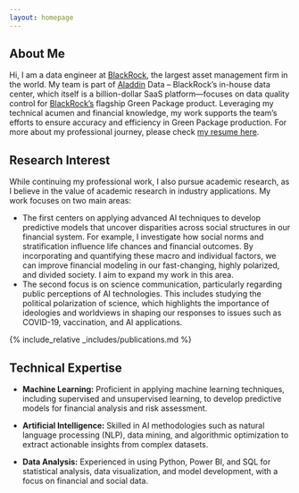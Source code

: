 ```yaml
---
layout: homepage
---
```


## About Me

Hi, I am a data engineer at [BlackRock](https://www.blackrock.com/), the largest asset management firm in the world. My team is part of [Aladdin](https://www.blackrock.com/aladdin) Data – BlackRock’s in-house data center, which itself is a billion-dollar SaaS platform—focuses on data quality control for [BlackRock’s](https://www.blackrock.com/) flagship Green Package product. Leveraging my technical acumen and financial knowledge, my work supports the team’s efforts to ensure accuracy and efficiency in Green Package production.  For more about my professional journey, please check [my resume here]().

## Research Interest

While continuing my professional work, I also pursue academic research, as I believe in the value of academic research in industry applications. My work focuses on two main areas:

- The first centers on applying advanced AI techniques to develop predictive models that uncover disparities across social structures in our financial system. For example, I investigate how social norms and stratification influence life chances and financial outcomes. By incorporating and quantifying these macro and individual factors, we can improve financial modeling in our fast-changing, highly polarized, and divided society. I aim to expand my work in this area.
- The second focus is on science communication, particularly regarding public perceptions of AI technologies. This includes studying the political polarization of science, which highlights the importance of ideologies and worldviews in shaping our responses to issues such as COVID-19, vaccination, and AI applications.

{% include_relative _includes/publications.md %}

## Technical Expertise
- **Machine Learning:** Proficient in applying machine learning techniques, including supervised and unsupervised learning, to develop predictive models for financial analysis and risk assessment.

- **Artificial Intelligence:** Skilled in AI methodologies such as natural language processing (NLP), data mining, and algorithmic optimization to extract actionable insights from complex datasets.

- **Data Analysis:** Experienced in using Python, Power BI, and SQL for statistical analysis, data visualization, and model development, with a focus on financial and social data.





